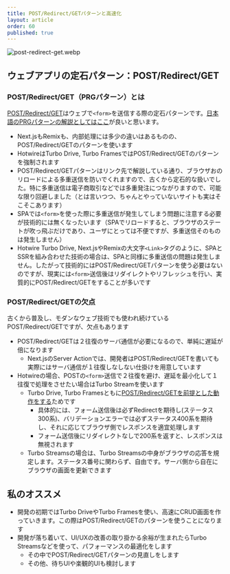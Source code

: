 ```yaml
---
title: POST/Redirect/GETパターンと高速化
layout: article
order: 60
published: true
---
```


![post-redirect-get.webp](content_images/post-redirect-get.webp "w-full")

## ウェブアプリの定石パターン：POST/Redirect/GET

### POST/Redirect/GET（PRGパターン）とは

[POST/Redirect/GET](https://en.wikipedia.org/wiki/Post/Redirect/Get)はウェブで`<form>`を送信する際の定石パターンです。[日本語のPRGパターンの解説としてはここ](https://poco-tech.com/posts/spring-boot-introduction/post-redirect-get-pattern/)が良いと思います。

* Next.jsもRemixも、内部処理には多少の違いはあるものの、POST/Redirect/GETのパターンを使います
* HotwireはTurbo Drive, Turbo FramesではPOST/Redirect/GETのパターンを強制されます
* POST/Redirect/GETパターンはリンク先で解説している通り、ブラウザおのリロードによる多重送信を防いでくれますので、古くから定石的な扱いでした。特に多重送信は電子商取引などでは多重発注につながりますので、可能な限り回避しました（とは言いつつ、ちゃんとやっていないサイトも実はそこそこあります）
* SPAでは`<form>`を使った際に多重送信が発生してしまう問題に注意する必要が技術的には無くなったいます（SPAでリロードすると、ブラウザのステートが吹っ飛ぶだけであり、ユーザにとっては不便ですが、多重送信そのものは発生しません）
* Hotwire Turbo Drive, Next.jsやRemixの大文字`<Link>`タグのように、SPAとSSRを組み合わせた技術の場合は、SPAと同様に多重送信の問題は発生しません。したがって技術的にはPOST/Redirect/GETパターンを使う必要はないのですが、現実には`<form>`送信後はリダイレクトやリフレッシュを行い、実質的にPOST/Redirect/GETをすることが多いです

### POST/Redirect/GETの欠点

古くから普及し、モダンなウェブ技術でも使われ続けているPOST/Redirect/GETですが、欠点もあります

* POST/Redirect/GETは２往復のサーバ通信が必要になるので、単純に遅延が倍になります
    * Next.jsのServer Actionでは、開発者はPOST/Redirect/GETを書いても実際にはサーバ通信が１往復しなしない仕掛けを用意しています
* Hotwireの場合、POSTの`<form>`送信で２往復を避け、遅延を最小化して１往復で処理をさせたい場合はTurbo Streamを使います
   * Turbo Drive, Turbo Framesともに[POST/Redirect/GETを前提とした動作をする](https://turbo.hotwired.dev/handbook/drive#redirecting-after-a-form-submission)ためです
      * 具体的には、フォーム送信後は必ずRedirectを期待し(ステータス300系)、バリデーションエラーでは必ずステータス400系を期待し、それに応じてブラウザ側でレスポンスを適宜処理します
      * フォーム送信後にリダイレクトなしで200系を返すと、レスポンスは無視されます
   * Turbo Streamsの場合は、Turbo Streamsの中身がブラウザの応答を規定します。ステータス番号に関わらず、自由です。サーバ側から自在にブラウザの画面を更新できます 

## 私のオススメ

* 開発の初期ではTurbo DriveやTurbo Framesを使い、高速にCRUD画面を作っていきます。この際はPOST/Redirect/GETのパターンを使うことになります
* 開発が落ち着いて、UI/UXの改善の取り掛かる余裕が生まれたらTurbo Streamsなどを使って、パフォーマンスの最適化をします
   * その中でPOST/Redirect/GETパターンの見直しをします
   * その他、待ちUIや楽観的UIも検討します

